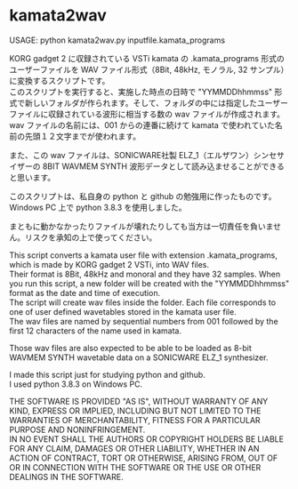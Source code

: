 # kamata2wav

USAGE: python kamata2wav.py inputfile.kamata_programs

KORG gadget 2 に収録されている VSTi kamata の .kamata_programs 形式のユーザーファイルを WAV ファイル形式（8Bit, 48kHz, モノラル, 32 サンプル）に変換するスクリプトです。  
このスクリプトを実行すると、実施した時点の日時で "YYMMDDhhmmss" 形式で新しいフォルダが作られます。そして、フォルダの中には指定したユーザーファイルに収録されている波形に相当する数の wav ファイルが作成されます。  
wav ファイルの名前には、001 からの連番に続けて kamata で使われていた名前の先頭１２文字までが使われます。  

また、この wav ファイルは、SONICWARE社製 ELZ_1（エルザワン）シンセサイザーの 8BIT WAVMEM SYNTH 波形データとして読み込ませることができると思います。  

このスクリプトは、私自身の python と github の勉強用に作ったものです。
Windows PC 上で python 3.8.3 を使用しました。  

まともに動かなかったりファイルが壊れたりしても当方は一切責任を負いません。リスクを承知の上で使ってください。

This script converts a kamata user file with extension .kamata_programs, which is made by KORG gadget 2 VSTi, into WAV files.  
Their format is 8Bit, 48kHz and monoral and they have 32 samples.
When you run this script, a new folder will be created with the "YYMMDDhhmmss" format as the date and time of execution.  
The script will create wav files inside the folder. Each file corresponds to one of user defined wavetables stored in the kamata user file.  
The wav files are named by sequential numbers from 001 followed by the first 12 characters of the name used in kamata.  

Those wav files are also expected to be able to be loaded as 8-bit WAVMEM SYNTH wavetable data on a SONICWARE ELZ_1 synthesizer.  

I made this script just for studying python and github.  
I used python 3.8.3 on Windows PC.  

THE SOFTWARE IS PROVIDED "AS IS", WITHOUT WARRANTY OF ANY KIND, EXPRESS OR IMPLIED, INCLUDING BUT NOT LIMITED TO THE WARRANTIES OF MERCHANTABILITY, FITNESS FOR A PARTICULAR PURPOSE AND NONINFRINGEMENT.   
IN NO EVENT SHALL THE AUTHORS OR COPYRIGHT HOLDERS BE LIABLE FOR ANY CLAIM, DAMAGES OR OTHER LIABILITY, WHETHER IN AN ACTION OF CONTRACT, TORT OR OTHERWISE, ARISING FROM, OUT OF OR IN CONNECTION WITH THE SOFTWARE OR THE USE OR OTHER DEALINGS IN THE SOFTWARE.  


